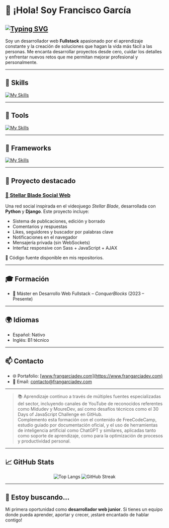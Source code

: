 # 👋 ¡Hola! Soy Francisco García

## [![Typing SVG](https://readme-typing-svg.demolab.com/?lines=José+Antonio+García&lines=Desarrollador+Web+Fullstack&font=Fira+Code&pause=1500&color=FF4500&center=true&width=400&height=80)](https://git.io/typing-svg)

Soy un desarrollador web **Fullstack** apasionado por el aprendizaje constante y la creación de soluciones que hagan la vida más fácil a las personas. Me encanta desarrollar proyectos desde cero, cuidar los detalles y enfrentar nuevos retos que me permitan mejorar profesional y personalmente.

---

## 🧰 Skills

[![My Skills](https://skillicons.dev/icons?i=html,css,sass,javascript,python,mysql)](https://skillicons.dev)

---

## 🧰 Tools

[![My Skills](https://skillicons.dev/icons?i=git,github,figma,vscode,linux)](https://skillicons.dev)

---

## 🧰 Frameworks

[![My Skills](https://skillicons.dev/icons?i=django,wordpress)](https://skillicons.dev)

---

## 🚀 Proyecto destacado

### [🌌 Stellar Blade Social Web](https://stellarblade.frangarciadev.com/es/)

Una red social inspirada en el videojuego *Stellar Blade*, desarrollada con **Python** y **Django**. Este proyecto incluye:

- Sistema de publicaciones, edición y borrado
- Comentarios y respuestas
- Likes, seguidores y buscador por palabras clave
- Notificaciones en el navegador
- Mensajería privada (sin WebSockets)
- Interfaz responsive con Sass + JavaScript + AJAX

🔗 Código fuente disponible en mis repositorios.

---

## 🎓 Formación

- 🧠 Máster en Desarrollo Web Fullstack – *ConquerBlocks* (2023 – Presente)  

---

## 🌍 Idiomas

- Español: Nativo  
- Inglés: B1 técnico

---

## 📫 Contacto

- 🌐 Portafolio: [www.frangarciadev.com](https://www.frangarciadev.com)  
- 📧 Email: contacto@frangarciadev.com  

---

> 📚 Aprendizaje continuo a través de múltiples fuentes especializadas del sector, incluyendo canales de YouTube de reconocidos referentes como Midudev y MoureDev, así como desafíos técnicos como el 30 Days of JavaScript Challenge en GitHub.  
Complemento esta formación con el contenido de FreeCodeCamp, estudio guiado por
documentación oficial, y el uso de herramientas de inteligencia artificial como ChatGPT y similares,
aplicadas tanto como soporte de aprendizaje, como para la optimización de procesos y productividad
personal.

---

## 📈 GitHub Stats

<div align="center">

![Top Langs](https://github-readme-stats.vercel.app/api/top-langs/?username=Fran3021&layout=compact&theme=dark&hide_border=true)
![GitHub Streak](https://github-readme-streak-stats-eight.vercel.app/?user=Fran3021&theme=dark&hide_border=true)



</div>

---

## 🤝 Estoy buscando...

Mi primera oportunidad como **desarrollador web junior**. Si tienes un equipo donde pueda aprender, aportar y crecer, ¡estaré encantado de hablar contigo!



